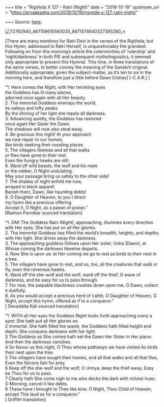 +++
title = "RigVeda X 127 – Ratri (Night)"
date = "2019-10-19"
upstream_url = "https://aryaakasha.com/2019/10/19/rigveda-x-127-ratri-night/"

+++
Source: [here](https://aryaakasha.com/2019/10/19/rigveda-x-127-ratri-night/).

![72762940_467159610563035_8671574640327393280_n](https://aryaakasha.files.wordpress.com/2019/10/72762940_467159610563035_8671574640327393280_n.jpg?w=676)

\[There are many mentions for Ratri Devi in the verses of the RigVeda;
but this Hymn, addressed to Ratri Herself, is unquestionably the
grandest. Following on from this morning’s article the coterminities of
‘rulership’ and ‘night/darkness’ in both PIE and subsequent
mytholinguistics, it seemed only appropriate to present this Hymnal.
This time, in three translations of the same verses, to better convey
the meaning of the Sanskrit original. Additionally appropriate, given
the subject-matter, as it’s ten to six in the morning here, and
therefore just a little before Dawn \[Ushas\] \[-C.A.R.\] \]

“1. Here comes the Night; with Her twinkling eyes  
the Goddess has lit many places,  
adorned once again with all Her beauty.  
2. The immortal Goddess enwraps the world,  
its valleys and lofty peaks.  
By the shining of her light she repels all darkness.  
3. Advancing quietly, the Goddess has restored  
once again Her Sister the Dawn.  
The shadows will now also steal away.  
4. Be gracious this night! At your approach  
we now repair to our homes,  
like birds seeking their roosting places.  
5. The villagers likewise and all that walks  
or flies have gone to their rest.  
Even the hungry hawks are still.  
6. Ward off wild beasts, the wolf and his mate  
or the robber, O Night undulating.  
May your passage bring us safely to the other side!  
7. The shades of night enfold me now,  
arrayed in black apparel.  
Banish them, Dawn, like haunting debts!  
8. O Daughter of Heaven, to you I direct  
my hymn like a precious offering.  
Accept it, O Night, as a paean of praise.”  
\[Raimon Pannikar sourced translation\]

“1. OM! The Goddess Ratri (Night), approaching, illumines every
direction with Her eyes. She has put on all Her glories.  
2. The immortal Goddess has filled the world’s breadth, heights, and
depths with Her light. She drives away the darkness.  
3. The approaching goddess follows upon Her sister, Usha (Dawn), at
Whose coming the darkness likewise departs.  
4. Now She is upon us: at Her coming we go to rest as birds to their
nest in a tree.  
5. The villagers have gone to rest, and so, too, all the creatures that
walk or fly, even the ravenous hawks.  
6. Ward off the she-wolf and the wolf, ward off the thief, O wave of
darkness, and be easy for us to pass through.  
7. For now, the palpable blackness crushes down upon me, O Dawn, collect
it dutifully.  
8. As you would accept a precious herd of cattle, O Daughter of Heaven,
O Night, accept this hymn, offered as if to a conqueror.”  
\[ Devadatta Kali sourced translation\]

“1. WITH all Her eyes the Goddess Night looks forth approaching many a
spot: She hath put all Her glories on.  
2 Immortal. She hath filled the waste, the Goddess hath filled height
and depth: She conquers darkness with her light.  
3 The Goddess as She comes hath set the Dawn Her Sister in Her place:
And then the darkness vanishes.  
4 So favour us this night, O Thou whose pathways we have visited As
birds their nest upon the tree.  
5 The villagers have sought their homes, and all that walks and all that
flies, Even the falcons fain for prey.  
6 Keep off the she-wolf and the wolf, O Urmya, keep the thief away; Easy
be Thou for us to pass.  
7 Clearly hath She come nigh to me who decks the dark with richest hues:
O Morning, cancel it like debts.  
8 These have I brought to Thee like kine. O Night, Thou Child of Heaven,
accept This laud as for a conqueror.”  
\[ Griffith translation\]
